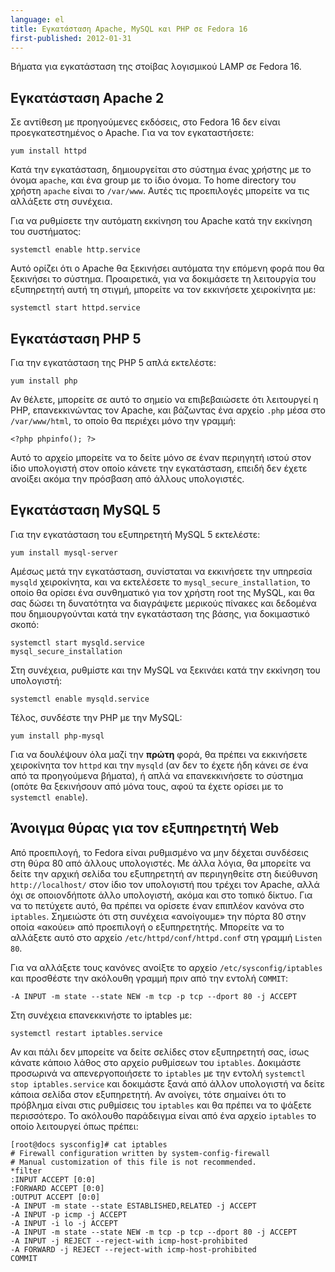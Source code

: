 ```yaml
---
language: el
title: Εγκατάσταση Apache, MySQL και PHP σε Fedora 16
first-published: 2012-01-31
---
```


Βήματα για εγκατάσταση της στοίβας λογισμικού LAMP σε Fedora 16.

<!-- read more -->

## Εγκατάσταση Apache 2 ##

Σε αντίθεση με προηγούμενες εκδόσεις, στο Fedora 16 δεν είναι προεγκατεστημένος ο Apache. Για να τον εγκαταστήσετε:

```
yum install httpd
```

Κατά την εγκατάσταση, δημιουργείται στο σύστημα ένας χρήστης με το όνομα `apache`, και ένα group με το ίδιο όνομα. Το
home directory του χρήστη `apache` είναι το `/var/www`. Αυτές τις προεπιλογές μπορείτε να τις αλλάξετε στη συνέχεια.

Για να ρυθμίσετε την αυτόματη εκκίνηση του Apache κατά την εκκίνηση του συστήματος:

```
systemctl enable http.service
```

Αυτό ορίζει ότι ο Apache θα ξεκινήσει αυτόματα την επόμενη φορά που θα ξεκινήσει το σύστημα. Προαιρετικά, για να
δοκιμάσετε τη λειτουργία του εξυπηρετητή αυτή τη στιγμή, μπορείτε να τον εκκινήσετε χειροκίνητα με:

```
systemctl start httpd.service
```

## Εγκατάσταση PHP 5 ##

Για την εγκατάσταση της PHP 5 απλά εκτελέστε:

```
yum install php
```

Αν θέλετε, μπορείτε σε αυτό το σημείο να επιβεβαιώσετε ότι λειτουργεί η PHP, επανεκκινώντας τον Apache, και βάζωντας
ένα αρχείο `.php` μέσα στο `/var/www/html`, το οποίο θα περιέχει μόνο την γραμμή: 

```
<?php phpinfo(); ?>
```

Αυτό το αρχείο μπορείτε να το δείτε μόνο σε έναν περιηγητή ιστού στον ίδιο υπολογιστή στον οποίο κάνετε την
εγκατάσταση, επειδή δεν έχετε ανοίξει ακόμα την πρόσβαση από άλλους υπολογιστές.

## Εγκατάσταση MySQL 5 ##

Για την εγκατάσταση του εξυπηρετητή MySQL 5 εκτελέστε:

```
yum install mysql-server
```

Αμέσως μετά την εγκατάσταση, συνίσταται να εκκινήσετε την υπηρεσία `mysqld` χειροκίνητα, και να εκτελέσετε το
`mysql_secure_installation`, το οποίο θα ορίσει ένα συνθηματικό για τον χρήστη root της MySQL, και θα σας δώσει τη
δυνατότητα να διαγράψετε μερικούς πίνακες και δεδομένα που δημιουργούνται κατά την εγκατάσταση της βάσης, για
δοκιμαστικό σκοπό:

```
systemctl start mysqld.service
mysql_secure_installation
```

Στη συνέχεια, ρυθμίστε και την MySQL να ξεκινάει κατά την εκκίνηση του υπολογιστή:

```
systemctl enable mysqld.service
```

Τέλος, συνδέστε την PHP με την MySQL:

```
yum install php-mysql
```

Για να δουλέψουν όλα μαζί την **πρώτη** φορά, θα πρέπει να εκκινήσετε χειροκίνητα τον `httpd` και την `mysqld` (αν δεν
το έχετε ήδη κάνει σε ένα από τα προηγούμενα βήματα), ή απλά να επανεκκινήσετε το σύστημα (οπότε θα ξεκινήσουν από μόνα
τους, αφού τα έχετε ορίσει με το `systemctl enable`).

## Άνοιγμα θύρας για τον εξυπηρετητή Web ##

Από προεπιλογή, το Fedora είναι ρυθμισμένο να μην δέχεται συνδέσεις στη θύρα 80 από άλλους υπολογιστές. Με άλλα λόγια,
θα μπορείτε να δείτε την αρχική σελίδα του εξυπηρετητή αν περιηγηθείτε στη διεύθυνση `http://localhost/` στον ίδιο τον
υπολογιστή που τρέχει τον Apache, αλλά όχι σε οποιονδήποτε άλλο υπολογιστή, ακόμα και στο τοπικό δίκτυο. Για να το
πετύχετε αυτό, θα πρέπει να ορίσετε έναν επιπλέον κανόνα στο `iptables`. Σημειώστε ότι στη συνέχεια «ανοίγουμε» την
πόρτα 80 στην οποία «ακούει» από προεπιλογή ο εξυπηρετητής. Μπορείτε να το αλλάξετε αυτό στο αρχείο
`/etc/httpd/conf/httpd.conf` στη γραμμή `Listen 80`.

Για να αλλάξετε τους κανόνες ανοίξτε το αρχείο `/etc/sysconfig/iptables` και
προσθέστε την ακόλουθη γραμμή πριν από την εντολή `COMMIT`:

```
-A INPUT -m state --state NEW -m tcp -p tcp --dport 80 -j ACCEPT
```

Στη συνέχεια επανεκκινήστε το iptables με:

```
systemctl restart iptables.service
```

Αν και πάλι δεν μπορείτε να δείτε σελίδες στον εξυπηρετητή σας, ίσως κάνατε κάποιο λάθος στο αρχείο ρυθμίσεων του
`iptables`. Δοκιμάστε προσωρινά να απενεργοποιήσετε το `iptables` με την εντολή `systemctl stop iptables.service` και
δοκιμάστε ξανά από άλλον υπολογιστή να δείτε κάποια σελίδα στον εξυπηρετητή. Αν ανοίγει, τότε σημαίνει ότι το πρόβλημα
είναι στις ρυθμίσεις του `iptables` και θα πρέπει να το ψάξετε περισσότερο. Το ακόλουθο παράδειγμα είναι από ένα αρχείο
`iptables` το οποίο λειτουργεί όπως πρέπει:

```
[root@docs sysconfig]# cat iptables
# Firewall configuration written by system-config-firewall
# Manual customization of this file is not recommended.
*filter
:INPUT ACCEPT [0:0]
:FORWARD ACCEPT [0:0]
:OUTPUT ACCEPT [0:0]
-A INPUT -m state --state ESTABLISHED,RELATED -j ACCEPT
-A INPUT -p icmp -j ACCEPT
-A INPUT -i lo -j ACCEPT
-A INPUT -m state --state NEW -m tcp -p tcp --dport 80 -j ACCEPT
-A INPUT -j REJECT --reject-with icmp-host-prohibited
-A FORWARD -j REJECT --reject-with icmp-host-prohibited
COMMIT
```
